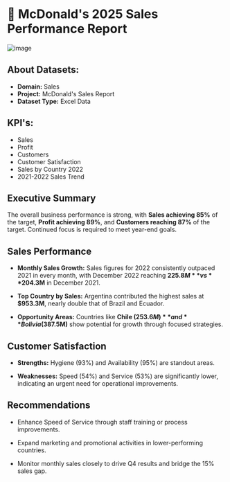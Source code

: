 # 📄 McDonald's 2025 Sales Performance Report
![image](https://github.com/user-attachments/assets/bdcd1547-a280-4a96-92f1-da791c85f134)

## About Datasets:
* **Domain:** Sales
* **Project:** McDonald's Sales Report
* **Dataset Type:** Excel Data

## KPI's:
* Sales
* Profit
* Customers
* Customer Satisfaction
* Sales by Country 2022
* 2021-2022 Sales Trend

## Executive Summary
The overall business performance is strong, with **Sales achieving 85%** of the target, **Profit achieving 89%**, and **Customers reaching 87%** of the target. Continued focus is required to meet year-end goals.

## Sales Performance
* **Monthly Sales Growth:** Sales figures for 2022 consistently outpaced 2021 in every month, with December 2022 reaching **$225.8M** vs **$204.3M** in December 2021.

* **Top Country by Sales:** Argentina contributed the highest sales at **$953.3M**, nearly double that of Brazil and Ecuador.

* **Opportunity Areas:** Countries like **Chile ($253.6M)** and **Bolivia ($387.5M)** show potential for growth through focused strategies.

## Customer Satisfaction
* **Strengths:** Hygiene (93%) and Availability (95%) are standout areas.

* **Weaknesses:** Speed (54%) and Service (53%) are significantly lower, indicating an urgent need for operational improvements.

## Recommendations
* Enhance Speed of Service through staff training or process improvements.

* Expand marketing and promotional activities in lower-performing countries.

* Monitor monthly sales closely to drive Q4 results and bridge the 15% sales gap.


